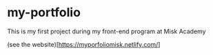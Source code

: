# my-portfolio
This is my first project during my front-end program at Misk Academy 

(see the website)[https://myporfoliomisk.netlify.com/]
